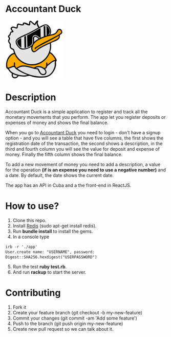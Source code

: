 Accountant Duck
================
![alt text](https://github.com/lcostantini/accountant_duck/blob/master/public/icons/favicon-180.png)

# Description
Accountant Duck is a simple application to register and track all the monetary
movements that you perform. The app let you register deposits or expenses of
money and shows the final balance.

When you go to [Accountant Duck](https://accountant-duck.herokuapp.com/) you need
to login - don't have a signup option - and you will see a table that have five
columns, the first shows the registration date of the transaction, the second
shows a description, in the third and fourth column you will see the value for
deposit and expense of money. Finally the fifth column shows the final balance.

To add a new movement of money you need to add a description, a value for the
operation **(if is an expense you need to use a negative number)** and a date.
By default, the date shows the current date.

The app has an API in Cuba and a the front-end in ReactJS.
# How to use?
1. Clone this repo.
2. Install [Redis](http://redis.io/download) (sudo apt-get install redis).
3. Run **bundle install** to install the gems.
4. In a console type
```
irb -r './app'
User.create name: "USERNAME", password: Digest::SHA256.hexdigest("USERPASSWORD")
```
5. Run the test **ruby test.rb**.
6. And run **rackup** to start the server.

# Contributing
1. Fork it
2. Create your feature branch (git checkout -b my-new-feature)
3. Commit your changes (git commit -am 'Add some feature')
4. Push to the branch (git push origin my-new-feature)
5. Create new pull request so we can talk about it.
